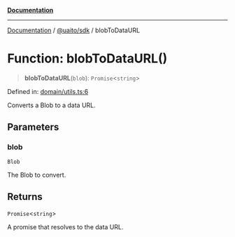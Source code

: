 [**Documentation**](../../../README.md)

***

[Documentation](../../../README.md) / [@uaito/sdk](../README.md) / blobToDataURL

# Function: blobToDataURL()

> **blobToDataURL**(`blob`): `Promise`\<`string`\>

Defined in: [domain/utils.ts:6](https://github.com/elribonazo/uaito/blob/59519c0d40f515dbd89fd61e340cabe541998f9e/packages/sdk/src/domain/utils.ts#L6)

Converts a Blob to a data URL.

## Parameters

### blob

`Blob`

The Blob to convert.

## Returns

`Promise`\<`string`\>

A promise that resolves to the data URL.
